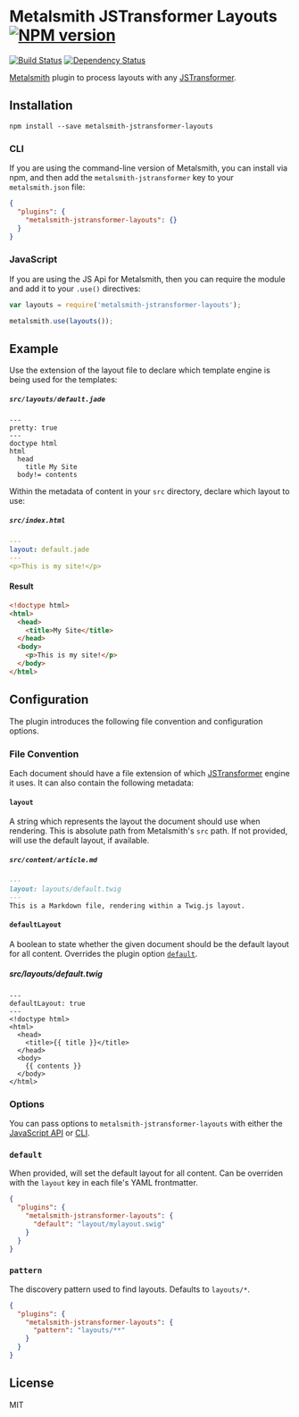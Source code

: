 # Metalsmith JSTransformer Layouts [![NPM version](https://img.shields.io/npm/v/metalsmith-jstransformer-layouts.svg)](https://www.npmjs.org/package/metalsmith-jstransformer-layouts)

[![Build Status](https://img.shields.io/travis/RobLoach/metalsmith-jstransformer-layouts/master.svg)](https://travis-ci.org/RobLoach/metalsmith-jstransformer-layouts)
[![Dependency Status](https://david-dm.org/RobLoach/metalsmith-jstransformer-layouts.png)](https://david-dm.org/RobLoach/metalsmith-jstransformer-layouts)

[Metalsmith](http://metalsmith.io) plugin to process layouts with any [JSTransformer](http://github.com/jstransformers).

## Installation

    npm install --save metalsmith-jstransformer-layouts

### CLI

If you are using the command-line version of Metalsmith, you can install via npm, and then add the `metalsmith-jstransformer` key to your `metalsmith.json` file:

```json
{
  "plugins": {
    "metalsmith-jstransformer-layouts": {}
  }
}
```

### JavaScript

If you are using the JS Api for Metalsmith, then you can require the module and add it to your `.use()` directives:

```js
var layouts = require('metalsmith-jstransformer-layouts');

metalsmith.use(layouts());
```

## Example

Use the extension of the layout file to declare which template engine is being used for the templates:

##### `src/layouts/default.jade`

``` jade
---
pretty: true
---
doctype html
html
  head
    title My Site
  body!= contents
```

Within the metadata of content in your `src` directory, declare which layout to use:

##### `src/index.html`

``` yaml
---
layout: default.jade
---
<p>This is my site!</p>
```

#### Result
``` html
<!doctype html>
<html>
  <head>
    <title>My Site</title>
  </head>
  <body>
    <p>This is my site!</p>
  </body>
</html>
```

## Configuration

The plugin introduces the following file convention and configuration options.

### File Convention

Each document should have a file extension of which [JSTransformer](https://github.com/jstransformers/) engine it uses. It can also contain the following metadata:

#### `layout`

A string which represents the layout the document should use when rendering. This is absolute path from Metalsmith's `src` path. If not provided, will use the default layout, if available.

##### `src/content/article.md`

``` md
---
layout: layouts/default.twig
---
This is a Markdown file, rendering within a Twig.js layout.
```

#### `defaultLayout`

A boolean to state whether the given document should be the default layout for all content. Overrides the plugin option [`default`](#default).

##### src/layouts/default.twig

``` twig
---
defaultLayout: true
---
<!doctype html>
<html>
  <head>
    <title>{{ title }}</title>
  </head>
  <body>
    {{ contents }}
  </body>
</html>
```

### Options

You can pass options to `metalsmith-jstransformer-layouts` with either the [JavaScript API](https://github.com/segmentio/metalsmith#api) or [CLI](https://github.com/segmentio/metalsmith#cli).

### `default`

When provided, will set the default layout for all content. Can be overriden with the `layout` key in each file's YAML frontmatter.

```json
{
  "plugins": {
    "metalsmith-jstransformer-layouts": {
      "default": "layout/mylayout.swig"
    }
  }
}
```

### `pattern`

The discovery pattern used to find layouts. Defaults to `layouts/*`.

```json
{
  "plugins": {
    "metalsmith-jstransformer-layouts": {
      "pattern": "layouts/**"
    }
  }
}
```

## License

MIT
